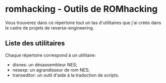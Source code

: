 # romhacking - Outils de ROMhacking

Vous trouverez dans ce répertoire tout un tas d'utilitaires que j'ai créés dans
le cadre de projets de reverse-engineering.

## Liste des utilitaires

Chaque répertoire correspond à un utilitaire:
 - disnes: un désassembleur NES;
 - nesexp: un agrandisseur de rom NES;
 - transeditor: un outil d'aide à la traduction de scripts.

